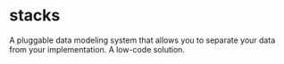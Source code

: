 # stacks

A pluggable data modeling system that allows you to separate your data from your implementation. A low-code solution.

